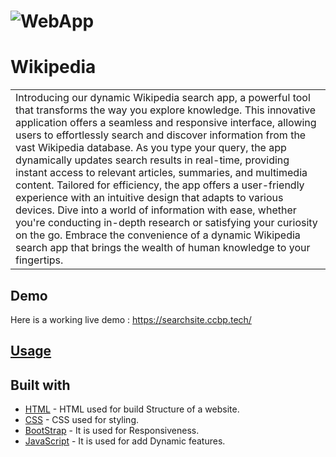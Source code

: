 # ![WebApp](https://res.cloudinary.com/dr2jqbir9/image/upload/v1709187739/wikipedia-search_rai9nr.png)
# Wikipedia
<table>
<tr>
<td>
Introducing our dynamic Wikipedia search app, a powerful tool that transforms the way you explore knowledge. This innovative application offers a seamless and responsive interface, allowing users to effortlessly search and discover information from the vast Wikipedia database. As you type your query, the app dynamically updates search results in real-time, providing instant access to relevant articles, summaries, and multimedia content. Tailored for efficiency, the app offers a user-friendly experience with an intuitive design that adapts to various devices. Dive into a world of information with ease, whether you're conducting in-depth research or satisfying your curiosity on the go. Embrace the convenience of a dynamic Wikipedia search app that brings the wealth of human knowledge to your fingertips.
</td>
</tr>
</table>


## Demo
Here is a working live demo :  https://searchsite.ccbp.tech/

## [Usage](https://searchsite.ccbp.tech/) 


## Built with 

- [HTML](https://www.w3schools.com/html/) - HTML used for build Structure of a website.
- [CSS](https://www.w3schools.com/css/) - CSS used for styling.
- [BootStrap](https://www.w3schools.com/bootstrap/) - It is used for Responsiveness.
- [JavaScript](https://www.w3schools.com/js/) - It is used for add Dynamic features.
